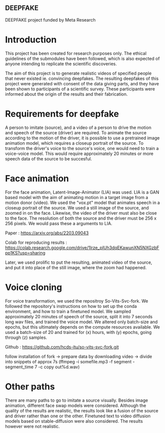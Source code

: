 ## DEEPFAKE
DEEPFAKE project funded by Meta Research

# Introduction
This project has been created for research purposes only. The ethical guidelines of the submodules have been followed, which is also expected of anyone intending to replicate the scientific discoveries. 

The aim of this project is to generate realistic videos of specified people that never existed ie. convincing deepfakes. The resulting deepfakes of this project were generated with consent of the data giving parts, and they have been shown to participants of a scientific survey. These participants were informed about the origin of the results and their fabrication.

# Requirements for deepfake

A person to imitate (source), and a video of a person to drive the motion and speech of the source (driver) are required.
To animate the source according to the motion of the driver, it is possible to use a pretrained image animation model, which requires a closeup portrait of the source.
To transform the driver's voice to the source's voice, one would need to train a voice-voice model. This would require approximately 20 minutes or more speech data of the source to be succesful.


# Face animation

For the face animation, Latent-Image-Animator (LIA) was used. LIA is a GAN based model with the aim of animating motion in a target image from a motion donor (video). We used the "vox.pt" model that animates speech in a closeup portrait of the source. We used a still image of the source, and zoomed in on the face. Likewise, the video of the driver must also be close to the face. The resolution of both the source and the driver must be 256 x 256 pixels. We would pass these a arguments to LIA.

Paper : https://arxiv.org/abs/2203.09043

Colab for reproducing results : https://colab.research.google.com/drive/1lrze_pIUh3dqEKawunXN5NXGzbFpp1KS?usp=sharing

Later, we used prolific to put the resulting, animated video of the source, and put it into place of the still image, where the zoom had happened.

# Voice cloning

For voice transformation, we used the repositroy So-Vits-Svc-fork. We followed the repository's instructions on how to set up the conda environment, and how to train a finetuned model. We sampled approximately 20 minutes of speech of the source, split it into 7 seconds long wav files, and trained the voice model. We altered only batch-size and epochs, but this ultimately depends on the compute resources available. We used a batch-size of 20 and trained for (x) hours, with (y) epochs, going through (z) samples.

Github : https://github.com/hcds-itu/so-vits-svc-fork.git

follow installation of fork -> prepare data by downloading video -> divide into snippets of approx 7s (ffmpeg -i somefile.mp3 -f segment -segment_time 7 -c copy out%d.wav)


# Other paths

There are many paths to go to imitate a source visually. Besides image animation, different face swap models were considered. Although the quality of the results are realistic, the results look like a fusion of the source and driver rather than one or the other. 
Finetuned text to video diffusion models based on stable-diffusion were also considered. The results however were not realistic.


